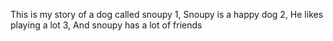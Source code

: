 This is my story of a dog called snoupy
1, Snoupy is a happy dog
2, He likes playing a lot
3, And snoupy has a lot of friends
